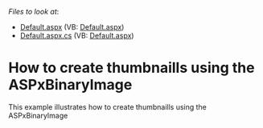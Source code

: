 <!-- default file list -->
*Files to look at*:

* [Default.aspx](./CS/WebApplication7/Default.aspx) (VB: [Default.aspx](./VB/WebApplication7/Default.aspx))
* [Default.aspx.cs](./CS/WebApplication7/Default.aspx.cs) (VB: [Default.aspx](./VB/WebApplication7/Default.aspx))
<!-- default file list end -->
# How to create thumbnaills using the ASPxBinaryImage


<p>This example illustrates how to create thumbnaills using the ASPxBinaryImage</p>

<br/>


